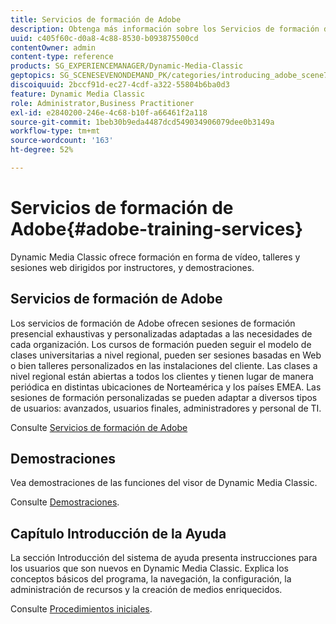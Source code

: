 ```yaml
---
title: Servicios de formación de Adobe
description: Obtenga más información sobre los Servicios de formación de Adobe.
uuid: c405f60c-d0a8-4c88-8530-b093875500cd
contentOwner: admin
content-type: reference
products: SG_EXPERIENCEMANAGER/Dynamic-Media-Classic
geptopics: SG_SCENESEVENONDEMAND_PK/categories/introducing_adobe_scene7
discoiquuid: 2bccf91d-ec27-4cdf-a322-55804b6ba0d3
feature: Dynamic Media Classic
role: Administrator,Business Practitioner
exl-id: e2840200-246e-4c68-b10f-a66461f2a118
source-git-commit: 1beb30b9eda4487dcd549034906079dee0b3149a
workflow-type: tm+mt
source-wordcount: '163'
ht-degree: 52%

---
```


# Servicios de formación de Adobe{#adobe-training-services}

Dynamic Media Classic ofrece formación en forma de vídeo, talleres y sesiones web dirigidos por instructores, y demostraciones.

## Servicios de formación de Adobe

Los servicios de formación de Adobe ofrecen sesiones de formación presencial exhaustivas y personalizadas adaptadas a las necesidades de cada organización. Los cursos de formación pueden seguir el modelo de clases universitarias a nivel regional, pueden ser sesiones basadas en Web o bien talleres personalizados en las instalaciones del cliente. Las clases a nivel regional están abiertas a todos los clientes y tienen lugar de manera periódica en distintas ubicaciones de Norteamérica y los países EMEA. Las sesiones de formación personalizadas se pueden adaptar a diversos tipos de usuarios: avanzados, usuarios finales, administradores y personal de TI.

Consulte [Servicios de formación de Adobe](https://learning.adobe.com/)

## Demostraciones

Vea demostraciones de las funciones del visor de Dynamic Media Classic.

Consulte [Demostraciones](https://landing.adobe.com/en/na/dynamic-media/ctir-2755/live-demos.html).

## Capítulo Introducción de la Ayuda

La sección Introducción del sistema de ayuda presenta instrucciones para los usuarios que son nuevos en Dynamic Media Classic. Explica los conceptos básicos del programa, la navegación, la configuración, la administración de recursos y la creación de medios enriquecidos.

Consulte [Procedimientos iniciales](dmc-platform-overview.md).
